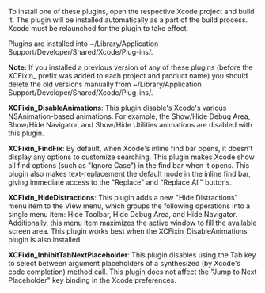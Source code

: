 To install one of these plugins, open the respective Xcode project and build it. The plugin will be installed automatically as a part of the build process. Xcode must be relaunched for the plugin to take effect.

Plugins are installed into ~/Library/Application Support/Developer/Shared/Xcode/Plug-ins/.

__Note:__ If you installed a previous version of any of these plugins (before the XCFixin_ prefix was added to each project and product name) you should delete the old versions manually from ~/Library/Application Support/Developer/Shared/Xcode/Plug-ins/.

__XCFixin_DisableAnimations__: This plugin disable's Xcode's various NSAnimation-based animations. For example, the Show/Hide Debug Area, Show/Hide Navigator, and Show/Hide Utilities animations are disabled with this plugin.

__XCFixin_FindFix__: By default, when Xcode's inline find bar opens, it doesn't display any options to customize searching. This plugin makes Xcode show all find options (such as "Ignore Case") in the find bar when it opens. This plugin also makes text-replacement the default mode in the inline find bar, giving immediate access to the "Replace" and "Replace All" buttons.

__XCFixin_HideDistractions__: This plugin adds a new "Hide Distractions" menu item to the View menu, which groups the following operations into a single menu item: Hide Toolbar, Hide Debug Area, and Hide Navigator. Additionally, this menu item maximizes the active window to fill the available screen area. This plugin works best when the XCFixin_DisableAnimations plugin is also installed.

__XCFixin_InhibitTabNextPlaceholder__: This plugin disables using the Tab key to select between argument placeholders of a synthesized (by Xcode's code completion) method call. This plugin does not affect the "Jump to Next Placeholder" key binding in the Xcode preferences.